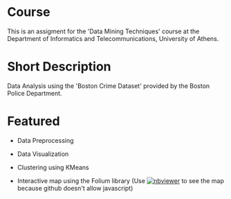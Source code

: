 # Course

This is an assigment for the 'Data Mining Techniques' course at the Department of Informatics and Telecommunications, University of Athens.

# Short Description

Data Analysis using the 'Boston Crime Dataset' provided by the Boston Police Department.

# Featured

- Data Preprocessing

- Data Visualization

- Clustering using KMeans

- Interactive map using the Folium library (Use [![nbviewer](https://raw.githubusercontent.com/jupyter/design/master/logos/Badges/nbviewer_badge.svg)](https://nbviewer.jupyter.org/github/myioannis/University-Assignments/blob/main/Boston%20Crimes%20Data%20Analysis/Boston%20Crimes%20Data%20Analysis.ipynb) to see the map because github doesn't allow javascript)
